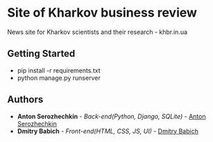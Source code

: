 # Site of Kharkov business review

News site for Kharkov scientists and their research - khbr.in.ua
## Getting Started

* pip install -r requirements.txt
* python manage.py runserver

## Authors

* **Anton Serozhechkin** - *Back-end(Python, Django, SQLite)* - [Anton Serozhechkin](https://github.com/anton-serozhechkin)
* **Dmitry Babich** - *Front-end(HTML, CSS, JS, UI)* - [Dmitry Babich](https://github.com/ApppieLV)
